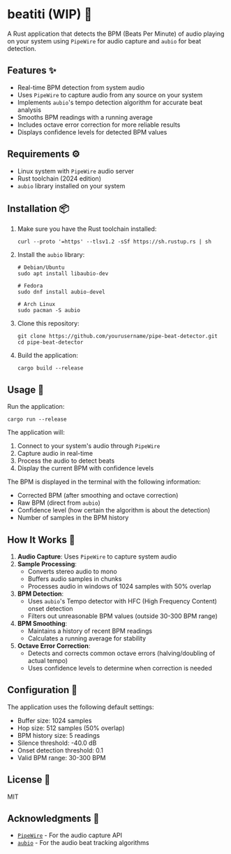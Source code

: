 # beatiti (WIP) 🎵

A Rust application that detects the BPM (Beats Per Minute) of audio playing on your system using `PipeWire` for audio capture and `aubio` for beat detection.

## Features ✨

- Real-time BPM detection from system audio
- Uses `PipeWire` to capture audio from any source on your system
- Implements `aubio`'s tempo detection algorithm for accurate beat analysis
- Smooths BPM readings with a running average
- Includes octave error correction for more reliable results
- Displays confidence levels for detected BPM values

## Requirements ⚙️

- Linux system with `PipeWire` audio server
- Rust toolchain (2024 edition)
- `aubio` library installed on your system

## Installation 📦

1. Make sure you have the Rust toolchain installed:
   ```
   curl --proto '=https' --tlsv1.2 -sSf https://sh.rustup.rs | sh
   ```

2. Install the `aubio` library:
   ```
   # Debian/Ubuntu
   sudo apt install libaubio-dev
   
   # Fedora
   sudo dnf install aubio-devel
   
   # Arch Linux
   sudo pacman -S aubio
   ```

3. Clone this repository:
   ```
   git clone https://github.com/yourusername/pipe-beat-detector.git
   cd pipe-beat-detector
   ```

4. Build the application:
   ```
   cargo build --release
   ```

## Usage 🚀

Run the application:

```
cargo run --release
```

The application will:
1. Connect to your system's audio through `PipeWire`
2. Capture audio in real-time
3. Process the audio to detect beats
4. Display the current BPM with confidence levels

The BPM is displayed in the terminal with the following information:
- Corrected BPM (after smoothing and octave correction)
- Raw BPM (direct from `aubio`)
- Confidence level (how certain the algorithm is about the detection)
- Number of samples in the BPM history

## How It Works 🧠

1. **Audio Capture**: Uses `PipeWire` to capture system audio
2. **Sample Processing**: 
   - Converts stereo audio to mono
   - Buffers audio samples in chunks
   - Processes audio in windows of 1024 samples with 50% overlap
3. **BPM Detection**:
   - Uses `aubio`'s Tempo detector with HFC (High Frequency Content) onset detection
   - Filters out unreasonable BPM values (outside 30-300 BPM range)
4. **BPM Smoothing**:
   - Maintains a history of recent BPM readings
   - Calculates a running average for stability
5. **Octave Error Correction**:
   - Detects and corrects common octave errors (halving/doubling of actual tempo)
   - Uses confidence levels to determine when correction is needed

## Configuration 🔧

The application uses the following default settings:

- Buffer size: 1024 samples
- Hop size: 512 samples (50% overlap)
- BPM history size: 5 readings
- Silence threshold: -40.0 dB
- Onset detection threshold: 0.1
- Valid BPM range: 30-300 BPM

## License 📄

MIT

## Acknowledgments 🙏

- [`PipeWire`](https://pipewire.org/) - For the audio capture API
- [`aubio`](https://aubio.org/) - For the audio beat tracking algorithms
